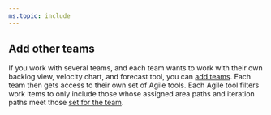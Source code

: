 ```yaml
---
ms.topic: include
---
```



## Add other teams

If you work with several teams, and each team wants to work with their own backlog view, velocity chart, and forecast tool, you can [add teams](/azure/devops/organizations/settings/add-teams). Each team then gets access to their own set of Agile tools. Each Agile tool filters work items to only include those whose assigned area paths and iteration paths meet those [set for the team](/azure/devops/organizations/settings/set-team-defaults). 